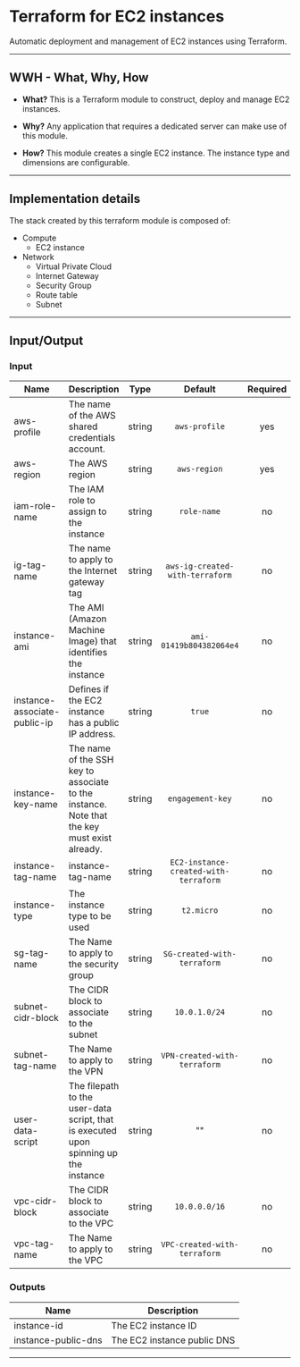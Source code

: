 # Terraform for EC2 instances

Automatic deployment and management of EC2 instances using Terraform.

<hr/>

## WWH - What, Why, How

* **What?** This is a Terraform module to construct, deploy and manage EC2 instances.

* **Why?** Any application that requires a dedicated server can make use of this module.

* **How?** This module creates a single EC2 instance. The instance type and dimensions are configurable.

<hr/>

## Implementation details

The stack created by this terraform module is composed of:
  * Compute
    * EC2 instance
  * Network
    * Virtual Private Cloud
    * Internet Gateway
    * Security Group
    * Route table
    * Subnet
    

<hr/>

## Input/Output

### Input

| Name | Description | Type | Default | Required |
|------|-------------|:----:|:-----:|:-----:|
| aws-profile | The name of the AWS shared credentials account. | string | `aws-profile` | yes |
| aws-region | The AWS region | string | `aws-region` | yes |
| iam-role-name | The IAM role to assign to the instance | string | `role-name` | no |
| ig-tag-name | The name to apply to the Internet gateway tag | string | `aws-ig-created-with-terraform` | no |
| instance-ami | The AMI (Amazon Machine Image) that identifies the instance | string | `ami-01419b804382064e4` | no |
| instance-associate-public-ip | Defines if the EC2 instance has a public IP address. | string | `true` | no |
| instance-key-name | The name of the SSH key to associate to the instance. Note that the key must exist already. | string | `engagement-key` | no |
| instance-tag-name | instance-tag-name | string | `EC2-instance-created-with-terraform` | no |
| instance-type | The instance type to be used | string | `t2.micro` | no |
| sg-tag-name | The Name to apply to the security group | string | `SG-created-with-terraform` | no |
| subnet-cidr-block | The CIDR block to associate to the subnet | string | `10.0.1.0/24` | no |
| subnet-tag-name | The Name to apply to the VPN | string | `VPN-created-with-terraform` | no |
| user-data-script | The filepath to the user-data script, that is executed upon spinning up the instance | string | "" | no |
| vpc-cidr-block | The CIDR block to associate to the VPC | string | `10.0.0.0/16` | no |
| vpc-tag-name | The Name to apply to the VPC | string | `VPC-created-with-terraform` | no |

### Outputs

| Name | Description |
|------|-------------|
| instance-id | The EC2 instance ID |
| instance-public-dns | The EC2 instance public DNS |

<hr/> 
